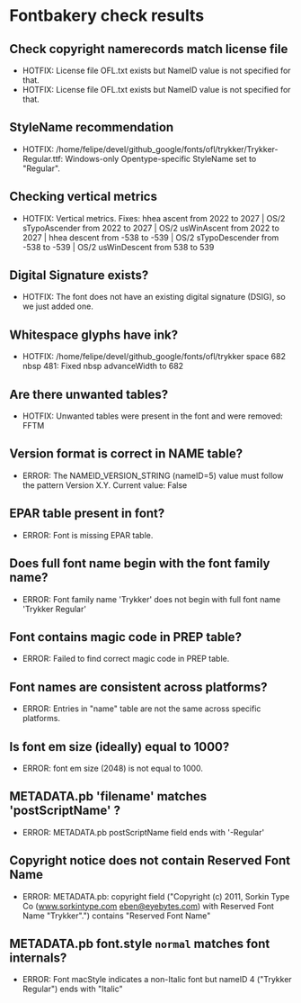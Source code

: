 # Fontbakery check results
## Check copyright namerecords match license file
* HOTFIX: License file OFL.txt exists but NameID value is not specified for that.
* HOTFIX: License file OFL.txt exists but NameID value is not specified for that.

## StyleName recommendation
* HOTFIX: /home/felipe/devel/github_google/fonts/ofl/trykker/Trykker-Regular.ttf: Windows-only Opentype-specific StyleName set to "Regular".

## Checking vertical metrics
* HOTFIX: Vertical metrics. Fixes: hhea ascent from 2022 to 2027 | OS/2 sTypoAscender from 2022 to 2027 | OS/2 usWinAscent from 2022 to 2027 | hhea descent from -538 to -539 | OS/2 sTypoDescender from -538 to -539 | OS/2 usWinDescent from 538 to 539

## Digital Signature exists?
* HOTFIX: The font does not have an existing digital signature (DSIG), so we just added one.

## Whitespace glyphs have ink?
* HOTFIX: /home/felipe/devel/github_google/fonts/ofl/trykker space 682 nbsp 481: Fixed nbsp advanceWidth to 682

## Are there unwanted tables?
* HOTFIX: Unwanted tables were present in the font and were removed: FFTM

## Version format is correct in NAME table?
* ERROR: The NAMEID_VERSION_STRING (nameID=5) value must follow the pattern Version X.Y. Current value: False

## EPAR table present in font?
* ERROR: Font is missing EPAR table.

## Does full font name begin with the font family name?
* ERROR: Font family name 'Trykker' does not begin with full font name 'Trykker Regular'

## Font contains magic code in PREP table?
* ERROR: Failed to find correct magic code in PREP table.

## Font names are consistent across platforms?
* ERROR: Entries in "name" table are not the same across specific platforms.

## Is font em size (ideally) equal to 1000?
* ERROR: font em size (2048) is not equal to 1000.

## METADATA.pb 'filename' matches 'postScriptName' ?
* ERROR: METADATA.pb postScriptName field ends with '-Regular'

## Copyright notice does not contain Reserved Font Name
* ERROR: METADATA.pb: copyright field ("Copyright (c) 2011, Sorkin Type Co (www.sorkintype.com eben@eyebytes.com) with Reserved Font Name "Trykker".") contains "Reserved Font Name"

## METADATA.pb font.style `normal` matches font internals?
* ERROR: Font macStyle indicates a non-Italic font but nameID 4 ("Trykker Regular") ends with "Italic"

